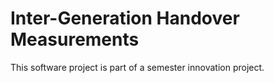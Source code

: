 Inter-Generation Handover Measurements
====================

This software project is part of a semester innovation project.

